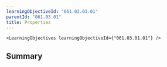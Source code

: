 ```yaml
---
learningObjectiveId: "061.03.01.01"
parentId: "061.03.01"
title: Properties
---
```


```tsx eval
<LearningObjectives learningObjectiveId={"061.03.01.01"} />
```

## Summary
